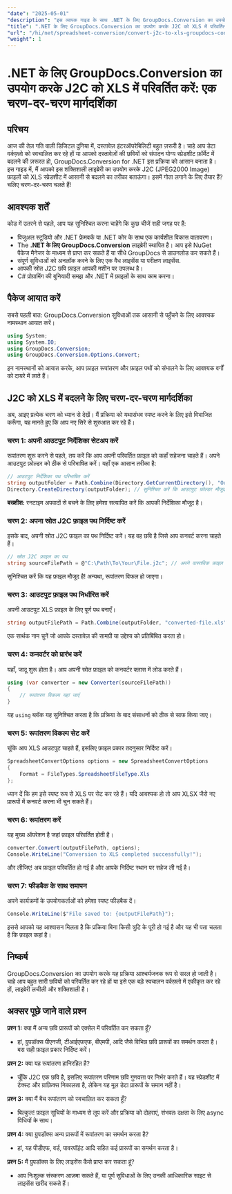```yaml
---
"date": "2025-05-01"
"description": "इस व्यापक गाइड के साथ .NET के लिए GroupDocs.Conversion का उपयोग करके J2C फ़ाइलों को Excel प्रारूप में निर्बाध रूप से परिवर्तित करना जानें।"
"title": ".NET के लिए GroupDocs.Conversion का उपयोग करके J2C को XLS में परिवर्तित करें एक चरण-दर-चरण मार्गदर्शिका"
"url": "/hi/net/spreadsheet-conversion/convert-j2c-to-xls-groupdocs-conversion-net/"
"weight": 1
---
```


# .NET के लिए GroupDocs.Conversion का उपयोग करके J2C को XLS में परिवर्तित करें: एक चरण-दर-चरण मार्गदर्शिका

## परिचय

आज की तेज़ गति वाली डिजिटल दुनिया में, दस्तावेज़ इंटरऑपरेबिलिटी बहुत ज़रूरी है। चाहे आप डेटा वर्कफ़्लो को स्वचालित कर रहे हों या आपको दस्तावेज़ों की छवियों को संपादन योग्य स्प्रेडशीट फ़ॉर्मेट में बदलने की ज़रूरत हो, GroupDocs.Conversion for .NET इस प्रक्रिया को आसान बनाता है। इस गाइड में, मैं आपको इस शक्तिशाली लाइब्रेरी का उपयोग करके J2C (JPEG2000 Image) फ़ाइलों को XLS स्प्रेडशीट में आसानी से बदलने का तरीका बताऊंगा। इसमें गोता लगाने के लिए तैयार हैं? चलिए चरण-दर-चरण चलते हैं!


## आवश्यक शर्तें

कोड में उतरने से पहले, आप यह सुनिश्चित करना चाहेंगे कि कुछ चीजें सही जगह पर हैं:
- विजुअल स्टूडियो और .NET फ्रेमवर्क या .NET कोर के साथ एक कार्यशील विकास वातावरण।
- The **.NET के लिए GroupDocs.Conversion** लाइब्रेरी स्थापित है। आप इसे NuGet पैकेज मैनेजर के माध्यम से प्राप्त कर सकते हैं या सीधे GroupDocs से डाउनलोड कर सकते हैं।
- संपूर्ण सुविधाओं को अनलॉक करने के लिए एक वैध लाइसेंस या परीक्षण लाइसेंस.
- आपकी स्रोत J2C छवि फ़ाइल आपकी मशीन पर उपलब्ध है।
- C# प्रोग्रामिंग की बुनियादी समझ और .NET में फ़ाइलों के साथ काम करना।


## पैकेज आयात करें

सबसे पहली बात: GroupDocs.Conversion सुविधाओं तक आसानी से पहुँचने के लिए आवश्यक नामस्थान आयात करें।

```csharp
using System;
using System.IO;
using GroupDocs.Conversion;
using GroupDocs.Conversion.Options.Convert;
```

इन नामस्थानों को आयात करके, आप फ़ाइल रूपांतरण और फ़ाइल पथों को संभालने के लिए आवश्यक वर्गों को दायरे में लाते हैं।


## J2C को XLS में बदलने के लिए चरण-दर-चरण मार्गदर्शिका

अब, आइए प्रत्येक चरण को ध्यान से देखें। मैं प्रक्रिया को यथासंभव स्पष्ट करने के लिए इसे विभाजित करूँगा, यह मानते हुए कि आप नए सिरे से शुरुआत कर रहे हैं।


### चरण 1: अपनी आउटपुट निर्देशिका सेटअप करें

रूपांतरण शुरू करने से पहले, तय करें कि आप अपनी परिवर्तित फ़ाइल को कहाँ सहेजना चाहते हैं। अपने आउटपुट फ़ोल्डर को ठीक से परिभाषित करें। यहाँ एक आसान तरीका है:

```csharp
// आउटपुट निर्देशिका पथ परिभाषित करें
string outputFolder = Path.Combine(Directory.GetCurrentDirectory(), "Output");
Directory.CreateDirectory(outputFolder); // सुनिश्चित करें कि आउटपुट फ़ोल्डर मौजूद है
```

**बख्शीश:** रनटाइम अपवादों से बचने के लिए हमेशा सत्यापित करें कि आपकी निर्देशिका मौजूद है। 


### चरण 2: अपना स्रोत J2C फ़ाइल पथ निर्दिष्ट करें

इसके बाद, अपनी स्रोत J2C फ़ाइल का पथ निर्दिष्ट करें। यह वह छवि है जिसे आप कनवर्ट करना चाहते हैं।

```csharp
// स्रोत J2C फ़ाइल का पथ
string sourceFilePath = @"C:\Path\To\Your\File.j2c"; // अपने वास्तविक फ़ाइल पथ से बदलें
```

सुनिश्चित करें कि यह फ़ाइल मौजूद है! अन्यथा, रूपांतरण विफल हो जाएगा।


### चरण 3: आउटपुट फ़ाइल पथ निर्धारित करें

अपनी आउटपुट XLS फ़ाइल के लिए पूर्ण पथ बनाएँ।

```csharp
string outputFilePath = Path.Combine(outputFolder, "converted-file.xls");
```

एक सार्थक नाम चुनें जो आपके दस्तावेज़ की सामग्री या उद्देश्य को प्रतिबिंबित करता हो।


### चरण 4: कनवर्टर को प्रारंभ करें

यहाँ, जादू शुरू होता है। आप अपनी स्रोत फ़ाइल को कनवर्टर क्लास में लोड करते हैं।

```csharp
using (var converter = new Converter(sourceFilePath))
{
    // रूपांतरण विकल्प यहां जाएं
}
```

यह `using` ब्लॉक यह सुनिश्चित करता है कि प्रक्रिया के बाद संसाधनों को ठीक से साफ किया जाए।


### चरण 5: रूपांतरण विकल्प सेट करें

चूंकि आप XLS आउटपुट चाहते हैं, इसलिए फ़ाइल प्रकार तदनुसार निर्दिष्ट करें।

```csharp
SpreadsheetConvertOptions options = new SpreadsheetConvertOptions
{
    Format = FileTypes.SpreadsheetFileType.Xls
};
```

ध्यान दें कि हम इसे स्पष्ट रूप से XLS पर सेट कर रहे हैं। यदि आवश्यक हो तो आप XLSX जैसे नए प्रारूपों में कनवर्ट करना भी चुन सकते हैं।


### चरण 6: रूपांतरण करें

यह मुख्य ऑपरेशन है जहां फ़ाइल परिवर्तित होती है।

```csharp
converter.Convert(outputFilePath, options);
Console.WriteLine("Conversion to XLS completed successfully!");
```

और लीजिए! अब फ़ाइल परिवर्तित हो गई है और आपके निर्दिष्ट स्थान पर सहेज ली गई है।


### चरण 7: फीडबैक के साथ समापन

अपने कार्यक्रमों के उपयोगकर्ताओं को हमेशा स्पष्ट फीडबैक दें।

```csharp
Console.WriteLine($"File saved to: {outputFilePath}");
```

इससे आपको यह आश्वासन मिलता है कि प्रक्रिया बिना किसी त्रुटि के पूरी हो गई है और यह भी पता चलता है कि फ़ाइल कहां है।

## निष्कर्ष

GroupDocs.Conversion का उपयोग करके यह प्रक्रिया आश्चर्यजनक रूप से सरल हो जाती है। चाहे आप बहुत सारी छवियों को परिवर्तित कर रहे हों या इसे एक बड़े स्वचालन वर्कफ़्लो में एकीकृत कर रहे हों, लाइब्रेरी लचीली और शक्तिशाली है।

## अक्सर पूछे जाने वाले प्रश्न

**प्रश्न 1:** क्या मैं अन्य छवि प्रारूपों को एक्सेल में परिवर्तित कर सकता हूँ?  

- हां, ग्रुपडॉक्स पीएनजी, टीआईएफएफ, बीएमपी, आदि जैसे विभिन्न छवि प्रारूपों का समर्थन करता है। बस सही फ़ाइल प्रकार निर्दिष्ट करें।

**प्रश्न 2:** क्या यह रूपांतरण हानिरहित है?  

- चूँकि J2C एक छवि है, इसलिए रूपांतरण परिणाम छवि गुणवत्ता पर निर्भर करते हैं। यह स्प्रेडशीट में टेक्स्ट और ग्राफ़िक्स निकालता है, लेकिन यह मूल डेटा प्रारूपों के समान नहीं है।

**प्रश्न 3:** क्या मैं बैच रूपांतरण को स्वचालित कर सकता हूँ?  

- बिल्कुल! फ़ाइल सूचियों के माध्यम से लूप करें और प्रक्रिया को दोहराएं, संभवतः दक्षता के लिए async विधियों के साथ।

**प्रश्न 4:** क्या ग्रुपडॉक्स अन्य प्रारूपों में रूपांतरण का समर्थन करता है?  

- हां, यह पीडीएफ, वर्ड, पावरपॉइंट आदि सहित कई प्रारूपों का समर्थन करता है।

**प्रश्न 5:** मैं ग्रुपडॉक्स के लिए लाइसेंस कैसे प्राप्त कर सकता हूं?  

- आप निःशुल्क संस्करण आज़मा सकते हैं, या पूर्ण सुविधाओं के लिए उनकी आधिकारिक साइट से लाइसेंस खरीद सकते हैं।